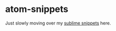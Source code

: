 # atom-snippets

Just slowly moving over my [sublime snippets](https://github.com/arkmuntasser/sublime-snippets) here.
